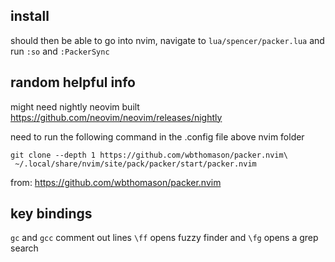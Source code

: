 ## install

should then be able to go into nvim, navigate to `lua/spencer/packer.lua` and run `:so` and `:PackerSync`

## random helpful info

might need nightly neovim built
https://github.com/neovim/neovim/releases/nightly

need to run the following command in the .config file above nvim folder
```
git clone --depth 1 https://github.com/wbthomason/packer.nvim\
 ~/.local/share/nvim/site/pack/packer/start/packer.nvim
```
from:
https://github.com/wbthomason/packer.nvim

## key bindings
`gc` and `gcc` comment out lines
`\ff` opens fuzzy finder and `\fg` opens a grep search
